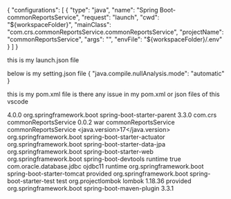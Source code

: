 {
    "configurations": [
        {
            "type": "java",
            "name": "Spring Boot-commonReportsService<commonReportsService>",
            "request": "launch",
            "cwd": "${workspaceFolder}",
            "mainClass": "com.crs.commonReportsService.commonReportsService",
            "projectName": "commonReportsService",
            "args": "",
            "envFile": "${workspaceFolder}/.env"
        }
    ]
}


this is my launch.json file 

below is my setting.json file
{
    "java.compile.nullAnalysis.mode": "automatic"
}

this is my pom.xml file is there any issue in my pom.xml or json files of this vscode
<?xml version="1.0" encoding="UTF-8"?>
<project xmlns:xsi="http://www.w3.org/2001/XMLSchema-instance" xmlns="http://maven.apache.org/POM/4.0.0"
         xsi:schemaLocation="http://maven.apache.org/POM/4.0.0 https://maven.apache.org/xsd/maven-4.0.0.xsd">
    <modelVersion>4.0.0</modelVersion>
    <parent>
        <groupId>org.springframework.boot</groupId>
        <artifactId>spring-boot-starter-parent</artifactId>
        <version>3.3.0</version>
    </parent>
    <!--<repositories>
        <repository>
            <id>my-repo</id>
            <name>My Repository</name>
            <url>http://10.191.167.23:443/repository/</url>
        </repository>
    </repositories>-->
    <groupId>com.crs</groupId>
    <artifactId>commonReportsService</artifactId>
    <version>0.0.2</version>
    <packaging>war</packaging>
    <name>commonReportsService</name>
    <description>commonReportsService</description>
    <properties>
        <java.version>17</java.version>
    </properties>
    <dependencies>
        <dependency>
            <groupId>org.springframework.boot</groupId>
            <artifactId>spring-boot-starter-actuator</artifactId>
        </dependency>
        <dependency>
            <groupId>org.springframework.boot</groupId>
            <artifactId>spring-boot-starter-data-jpa</artifactId>
        </dependency>
        <dependency>
            <groupId>org.springframework.boot</groupId>
            <artifactId>spring-boot-starter-web</artifactId>
        </dependency>
        <dependency>
            <groupId>org.springframework.boot</groupId>
            <artifactId>spring-boot-devtools</artifactId>
            <scope>runtime</scope>
            <optional>true</optional>
        </dependency>
        <dependency>
            <groupId>com.oracle.database.jdbc</groupId>
            <artifactId>ojdbc11</artifactId>
            <scope>runtime</scope>
        </dependency>
        <dependency>
            <groupId>org.springframework.boot</groupId>
            <artifactId>spring-boot-starter-tomcat</artifactId>
            <scope>provided</scope>
        </dependency>
        <dependency>
            <groupId>org.springframework.boot</groupId>
            <artifactId>spring-boot-starter-test</artifactId>
            <scope>test</scope>
        </dependency>
        <dependency>
            <groupId>org.projectlombok</groupId>
            <artifactId>lombok</artifactId>
            <version>1.18.36</version>
            <scope>provided</scope>
        </dependency>
    </dependencies>
    <build>
        <plugins>
            <plugin>
                <groupId>org.springframework.boot</groupId>
                <artifactId>spring-boot-maven-plugin</artifactId>
                <version>3.3.1</version>
            </plugin>
        </plugins>
    </build>
</project>
